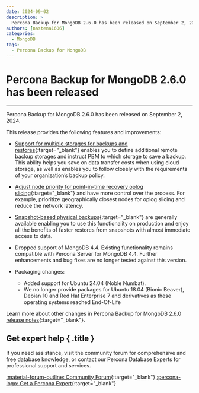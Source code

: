 ```yaml
---
date: 2024-09-02
description: >
  Percona Backup for MongoDB 2.6.0 has been released on September 2, 2024.
authors: [nastena1606]
categories:
  - MongoDB
tags:
  - Percona Backup for MongoDB
---
```


# Percona Backup for MongoDB 2.6.0 has been released
---
<!-- more -->

Percona Backup for MongoDB 2.6.0 has been released on September 2, 2024.

This release provides the following features and improvements:

* [Support for multiple storages for backups and restores](https://docs.percona.com/percona-backup-mongodb/features/multi-storage.html){:target="_blank"} enables you to define additional remote backup storages and instruct PBM to which storage to save a backup. This ability helps you save on data transfer costs when using cloud storage, as well as enables you to follow closely with the requirements of your organization’s backup policy.

* [Adjust node priority for point-in-time recovery oplog slicing](https://docs.percona.com/percona-backup-mongodb/features/point-in-time-recovery.html#adjust-node-priority-for-oplog-slices){:target="_blank"} and have more control over the process. For example, prioritize geographically closest nodes for oplog slicing and reduce the network latency. 

* [Snapshot-based physical backups](https://docs.percona.com/percona-backup-mongodb/features/snapshots.html){:target="_blank"} are generally available enabling you to use this functionality on production and enjoy all the benefits of faster restores from snapshots with almost immediate access to data.

* Dropped support of MongoDB 4.4. Existing functionality remains compatible with Percona Server for MongoDB 4.4. Further enhancements and bug fixes are no longer tested against this version. 

* Packaging changes:
  
    * Added support for Ubuntu 24.04 (Noble Numbat).
    * We no longer provide packages for Ubuntu 18.04 (Bionic Beaver), Debian 10 and Red Hat Enterprise 7 and derivatives as these operating systems reached End-Of-Life

Learn more about other changes in Percona Backup for MongoDB 2.6.0 [release notes](https://docs.percona.com/percona-backup-mongodb/release-notes/2.6.0.html){:target="_blank"}.

<div data-banner markdown>

## Get expert help { .title }

If you need assistance, visit the community forum for comprehensive and free database knowledge, or contact our Percona Database Experts for professional support and services.

<div class="actions" markdown>

[:material-forum-outline: Community Forum](https://forums.percona.com/){:target="_blank"} [:percona-logo: Get a Percona Expert](https://www.percona.com/about/contact){:target="_blank"}
</div></div>